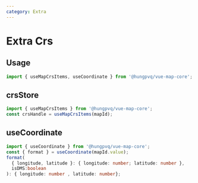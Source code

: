 ```yaml
---
category: Extra
---
```


# Extra Crs

<FunctionInfo fn="Extra Crs" package="Map - Core" :frontmatter="$frontmatter" />

## Usage

```ts
import { useMapCrsItems, useCoordinate } from '@hungpvq/vue-map-core';
```

## crsStore

```ts
import { useMapCrsItems } from '@hungpvq/vue-map-core';
const crsHandle = useMapCrsItems(mapId);
```

## useCoordinate

```ts
import { useCoordinate } from '@hungpvq/vue-map-core';
const { format } = useCoordinate(mapId.value);
format(
  { longitude, latitude }: { longitude: number; latitude: number },
  isDMS:boolean
): { longitude: number , latitude: number};
```
